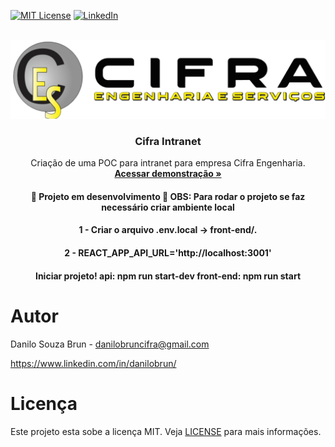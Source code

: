 [![MIT License](https://img.shields.io/github/license/othneildrew/Best-README-Template.svg?style=for-the-badge
)](https://github.com/danilobrun/intranet-cifra/tree/main/front-end/LICENSE)
[![LinkedIn](https://img.shields.io/badge/-LinkedIn-black.svg?style=for-the-badge&logo=linkedin&colorB=555)](https://www.linkedin.com/in/danilobrun/)


<br />
<div align="center">
  <a href="https://cifra-intranet.netlify.app/">
    <img src="front-end/src/assets/img/logo-cifra.png" alt="Logo-Cifra" />
  </a>

  <h3 align="center">Cifra Intranet</h3>

  <p align="center">
    Criação de uma POC para intranet para empresa Cifra Engenharia.
    <br />
    <a href="https://cifra-intranet.netlify.app/"><strong>Acessar demonstração »</strong></a>
  </p>
  
  <h4 align="center"> 
    🚧  Projeto em desenvolvimento  🚧
    OBS: Para rodar o projeto se faz necessário criar ambiente local
  </h4>
  <h4>
    1 - Criar o arquivo .env.local -> front-end/.
  </h4>
  <h4>
    2 - REACT_APP_API_URL='http://localhost:3001'
  </h4>
    <h4>
    Iniciar projeto!
    api: npm run start-dev
    front-end: npm run start
  </h4>
</div>


# Autor
Danilo Souza Brun - danilobruncifra@gmail.com

https://www.linkedin.com/in/danilobrun/


# Licença

Este projeto esta sobe a licença MIT. Veja [LICENSE](https://github.com/danilobrun/pj4-5-fox-entregas/blob/main/LICENSE) para mais informações.